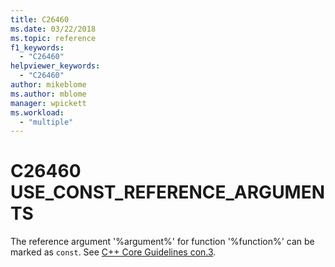 ```yaml
---
title: C26460
ms.date: 03/22/2018
ms.topic: reference
f1_keywords:
  - "C26460"
helpviewer_keywords:
  - "C26460"
author: mikeblome
ms.author: mblome
manager: wpickett
ms.workload:
  - "multiple"
---
```

# C26460 USE_CONST_REFERENCE_ARGUMENTS

  The reference argument '%argument%' for function '%function%' can be marked as `const`. See [C++ Core Guidelines con.3](https://github.com/isocpp/CppCoreGuidelines/blob/master/CppCoreGuidelines.md#Rconst-ref).